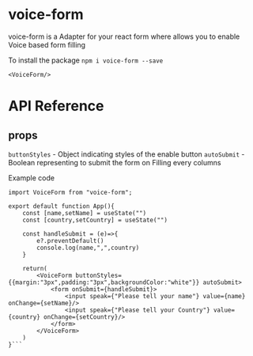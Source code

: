 # voice-form

voice-form is a Adapter for your react form where allows you to enable Voice based form filling

To install the package `npm i voice-form --save`

`<VoiceForm/>`

# API Reference
## props
`buttonStyles` - Object indicating styles of the enable button
`autoSubmit` - Boolean representing to submit the form on Filling every columns

Example code
```import { useState } from "react";
import VoiceForm from "voice-form";

export default function App(){
    const [name,setName] = useState("")
    const [country,setCountry] = useState("") 

    const handleSubmit = (e)=>{
        e?.preventDefault()
        console.log(name,",",country)
    }

    return(
        <VoiceForm buttonStyles={{margin:"3px",padding:"3px",backgroundColor:"white"}} autoSubmit>
            <form onSubmit={handleSubmit}>
                <input speak={"Please tell your name"} value={name} onChange={setName}/>
                <input speak={"Please tell your Country"} value={country} onChange={setCountry}/>
            </form>
        </VoiceForm>
    )
}```
